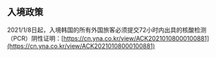 ## 入境政策

2021/1/8日起，入境韩国的所有外国旅客必须提交72小时内出具的核酸检测（PCR）阴性证明：[https://cn.yna.co.kr/view/ACK20210108000100881](https://cn.yna.co.kr/view/ACK20210108000100881)
